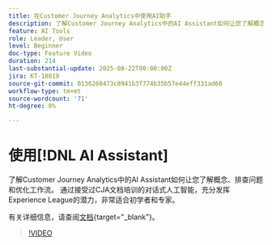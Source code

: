 ```yaml
---
title: 在Customer Journey Analytics中使用AI助手
description: 了解Customer Journey Analytics中的AI Assistant如何让您了解概念、排查问题和优化工作流。
feature: AI Tools
role: Leader, User
level: Beginner
doc-type: Feature Video
duration: 214
last-substantial-update: 2025-08-22T00:00:00Z
jira: KT-18819
source-git-commit: 0136260473c8941b3f774b35b57e44eff331ad60
workflow-type: tm+mt
source-wordcount: '71'
ht-degree: 0%

---
```


# 使用[!DNL AI Assistant]

了解Customer Journey Analytics中的AI Assistant如何让您了解概念、排查问题和优化工作流。 通过接受过CJA文档培训的对话式人工智能，充分发挥Experience League的潜力，非常适合初学者和专家。

有关详细信息，请查阅[文档](https://experienceleague.adobe.com/zh-hans/docs/analytics-platform/using/cja-overview/cja-b2c-overview/ai-assistant){target="_blank"}。

>[!VIDEO](https://video.tv.adobe.com/v/3471165/?learn=on&captions=chi_hans)
